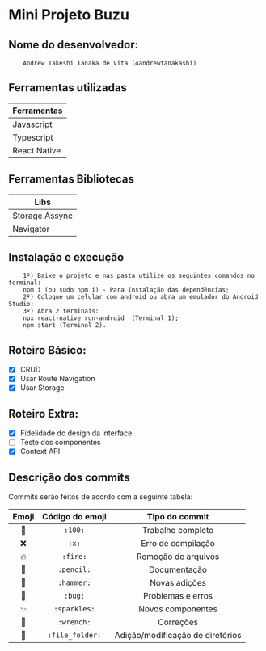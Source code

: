 # Mini Projeto Buzu

## Nome do desenvolvedor:
```
    Andrew Takeshi Tanaka de Vita (4andrewtanakashi)
```

## Ferramentas utilizadas
|  Ferramentas | 
|--------------|
| Javascript   |
| Typescript   | 
| React Native |

## Ferramentas Bibliotecas
|    Libs          | 
|------------------|
| Storage Assync   |
| Navigator        |

## Instalação e execução
```
    1º) Baixe o projeto e nas pasta utilize os seguintes comandos no terminal:
    npm i (ou sudo npm i) - Para Instalação das dependências;
    2º) Coloque um celular com android ou abra um emulador do Android Studio;
    3º) Abra 2 terminais:
    npx react-native run-android  (Terminal 1);
    npm start (Terminal 2).
```


## Roteiro Básico:
- [X] CRUD
- [X] Usar Route Navigation
- [X] Usar Storage

## Roteiro Extra:
- [X] Fidelidade do design da interface
- [ ] Teste dos componentes
- [X] Context API

## Descrição dos commits
Commits serão feitos de acordo com a seguinte tabela:

| Emoji         | Código do emoji     | Tipo do commit                      |
|:-------------:|:-------------------:|:-----------------------------------:|
| :100:         | `:100:`             | Trabalho completo                   |
| :x:           | `:x:`               | Erro de compilação                  |
| :fire:        | `:fire:`            | Remoção de arquivos                 |
| :pencil:      | `:pencil:`          | Documentação                        |
| :hammer:      | `:hammer:`          | Novas adições                       |
| :bug:         | `:bug:`             | Problemas e erros                   |
| :sparkles:    | `:sparkles:`        | Novos componentes                   |
| :wrench:      | `:wrench:`          | Correções                           |
| :file_folder: | `:file_folder:`     | Adição/modificação de diretórios    |
